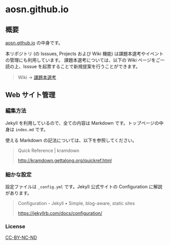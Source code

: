 # aosn.github.io

## 概要

[aosn.github.io](https://aosn.github.io/) の中身です。

本リポジトリ (の Isssues, Projects および Wiki 機能) は課題本選考やイベントの管理にも利用しています。
課題本選考については、以下の Wiki ページをご一読の上、Isssue を起票することで新規提案を行うことができます。

> Wiki -> [課題本選考](https://github.com/aosn/aosn.github.io/wiki/%E8%AA%B2%E9%A1%8C%E6%9C%AC%E9%81%B8%E8%80%83)

## Web サイト管理

### 編集方法

Jekyll を利用しているので、全ての内容は Markdown です。トップページの中身は `index.md` です。

使える Markdown の記法については、以下を参照してください。

> Quick Reference | kramdown
>
> http://kramdown.gettalong.org/quickref.html

### 細かな設定

設定ファイルは `_config.yml` です。Jekyll 公式サイトの Configuration に解説があります。

> Configuration - Jekyll • Simple, blog-aware, static sites
>
> https://jekyllrb.com/docs/configuration/

### License

[CC-BY-NC-ND](LICENSE)
